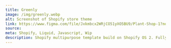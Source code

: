 ```yaml
---
title: Greenly
image: /img/greenly.webp
alt: Screenshot of Shopify store theme
link: https://www.figma.com/file/Jxkmbcx2WRjCO51yXO5BU9/Plant-Shop-1?node-id=0%3A1
source: 
meta: Shopify, Liquid, Javascript, Wip
description: Shopify multipurpose template build on Shopify OS 2. Fully customizable sections and blocks.
---
```

